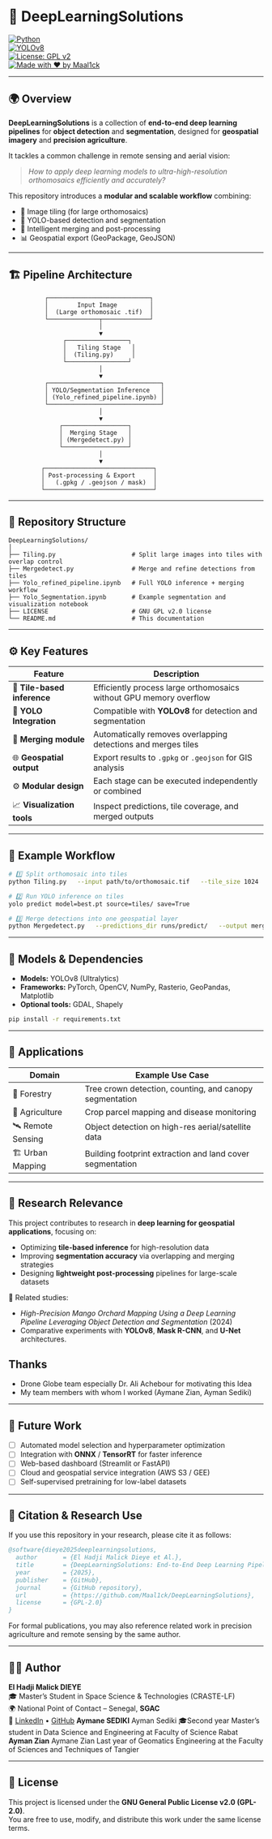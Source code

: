 # 🧠 DeepLearningSolutions

[![Python](https://img.shields.io/badge/Python-3.10%2B-blue?logo=python)](https://www.python.org/)  
[![YOLOv8](https://img.shields.io/badge/YOLOv8-Supported-yellow?logo=ultralytics)](https://github.com/ultralytics/ultralytics)  
[![License: GPL v2](https://img.shields.io/badge/License-GPLv2-green.svg)](LICENSE)  
[![Made with ❤️ by Maal1ck](https://img.shields.io/badge/Made%20with%20❤️%20by-Maal1ck-red)](https://github.com/Maal1ck)

---

## 🌍 Overview

**DeepLearningSolutions** is a collection of **end-to-end deep learning pipelines** for **object detection** and **segmentation**, designed for **geospatial imagery** and **precision agriculture**.  

It tackles a common challenge in remote sensing and aerial vision:  
> *How to apply deep learning models to ultra-high-resolution orthomosaics efficiently and accurately?*

This repository introduces a **modular and scalable workflow** combining:
- 🧩 Image tiling (for large orthomosaics)  
- 🧠 YOLO-based detection and segmentation  
- 🔄 Intelligent merging and post-processing  
- 📊 Geospatial export (GeoPackage, GeoJSON)

---

## 🏗️ Pipeline Architecture

```text
          ┌────────────────────────────┐
          │        Input Image         │
          │  (Large orthomosaic .tif)  │
          └──────────────┬─────────────┘
                         │
                         ▼
               ┌─────────────────┐
               │   Tiling Stage   │
               │  (Tiling.py)     │
               └─────────────────┘
                         │
                         ▼
          ┌───────────────────────────────┐
          │ YOLO/Segmentation Inference   │
          │ (Yolo_refined_pipeline.ipynb) │
          └───────────────────────────────┘
                         │
                         ▼
              ┌──────────────────┐
              │  Merging Stage   │
              │ (Mergedetect.py) │
              └──────────────────┘
                         │
                         ▼
         ┌──────────────────────────────┐
         │ Post-processing & Export     │
         │   (.gpkg / .geojson / mask)  │
         └──────────────────────────────┘
```

---

## 📂 Repository Structure

```
DeepLearningSolutions/
│
├── Tiling.py                     # Split large images into tiles with overlap control
├── Mergedetect.py                # Merge and refine detections from tiles
├── Yolo_refined_pipeline.ipynb   # Full YOLO inference + merging workflow
├── Yolo_Segmentation.ipynb       # Example segmentation and visualization notebook
├── LICENSE                       # GNU GPL v2.0 license
└── README.md                     # This documentation
```

---

## ⚙️ Key Features

| Feature | Description |
|----------|--------------|
| 🧱 **Tile-based inference** | Efficiently process large orthomosaics without GPU memory overflow |
| 🧠 **YOLO Integration** | Compatible with **YOLOv8** for detection and segmentation |
| 🔄 **Merging module** | Automatically removes overlapping detections and merges tiles |
| 🌐 **Geospatial output** | Export results to `.gpkg` or `.geojson` for GIS analysis |
| ⚙️ **Modular design** | Each stage can be executed independently or combined |
| 📈 **Visualization tools** | Inspect predictions, tile coverage, and merged outputs |

---

## 🧩 Example Workflow

```bash
# 1️⃣ Split orthomosaic into tiles
python Tiling.py   --input path/to/orthomosaic.tif   --tile_size 1024   --overlap 0.2

# 2️⃣ Run YOLO inference on tiles
yolo predict model=best.pt source=tiles/ save=True

# 3️⃣ Merge detections into one geospatial layer
python Mergedetect.py   --predictions_dir runs/predict/   --output merged_output.gpkg
```

---

## 🧠 Models & Dependencies

- **Models:** YOLOv8 (Ultralytics)  
- **Frameworks:** PyTorch, OpenCV, NumPy, Rasterio, GeoPandas, Matplotlib  
- **Optional tools:** GDAL, Shapely  

```bash
pip install -r requirements.txt
```

---

## 📸 Applications

| Domain | Example Use Case |
|---------|------------------|
| 🌳 Forestry | Tree crown detection, counting, and canopy segmentation |
| 🌾 Agriculture | Crop parcel mapping and disease monitoring |
| 🛰️ Remote Sensing | Object detection on high-res aerial/satellite data |
| 🏗️ Urban Mapping | Building footprint extraction and land cover segmentation |

---

## 🔬 Research Relevance

This project contributes to research in **deep learning for geospatial applications**, focusing on:

- Optimizing **tile-based inference** for high-resolution data  
- Improving **segmentation accuracy** via overlapping and merging strategies  
- Designing **lightweight post-processing** pipelines for large-scale datasets  

📄 Related studies:
- *High-Precision Mango Orchard Mapping Using a Deep Learning Pipeline Leveraging Object Detection and Segmentation* (2024)  
- Comparative experiments with **YOLOv8**, **Mask R-CNN**, and **U-Net** architectures.

## Thanks
- Drone Globe team especially Dr. Ali Achebour for motivating this Idea
- My team members with whom I worked (Aymane Zian, Ayman Sediki)
---

## 🧭 Future Work

- [ ] Automated model selection and hyperparameter optimization  
- [ ] Integration with **ONNX** / **TensorRT** for faster inference  
- [ ] Web-based dashboard (Streamlit or FastAPI)  
- [ ] Cloud and geospatial service integration (AWS S3 / GEE)  
- [ ] Self-supervised pretraining for low-label datasets  

---

## 🧾 Citation & Research Use

If you use this repository in your research, please cite it as follows:

```bibtex
@software{dieye2025deeplearningsolutions,
  author       = {El Hadji Malick Dieye et Al.},
  title        = {DeepLearningSolutions: End-to-End Deep Learning Pipelines for Object Detection and Segmentation},
  year         = {2025},
  publisher    = {GitHub},
  journal      = {GitHub repository},
  url          = {https://github.com/Maal1ck/DeepLearningSolutions},
  license      = {GPL-2.0}
}
```

For formal publications, you may also reference related work in precision agriculture and remote sensing by the same author.

---

## 👨‍💻 Author

**El Hadji Malick DIEYE**   
🎓 Master’s Student in Space Science & Technologies (CRASTE-LF)  
🌍 National Point of Contact – Senegal, **SGAC**  
🔗 [LinkedIn](https://linkedin.com/in/maal1ck) • [GitHub](https://github.com/Maal1ck)
**Aymane SEDIKI**
Ayman Sediki 
🎓Second year Master’s student in Data Science and Engineering at Faculty of Science Rabat
**Ayman Zian**
Aymane Zian 
Last year of Geomatics Engineering at the Faculty of Sciences and Techniques of Tangier


---

## 📜 License

This project is licensed under the **GNU General Public License v2.0 (GPL-2.0)**.  
You are free to use, modify, and distribute this work under the same license terms.
